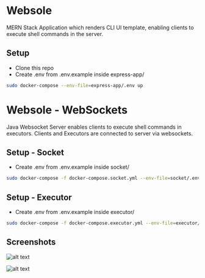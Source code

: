 # Websole

MERN Stack Application which renders CLI UI template, enabling clients to execute shell commands in the server.

## Setup
- Clone this repo
- Create .env from .env.example inside express-app/

```bash
sudo docker-compose --env-file=express-app/.env up
```

# Websole - WebSockets

Java Websocket Server enables clients to execute shell commands in executors. Clients and Executors are connected to server via websockets.

## Setup - Socket
- Create .env from .env.example inside socket/

```bash
sudo docker-compose -f docker-compose.socket.yml --env-file=socket/.env up
```

## Setup - Executor
- Create .env from .env.example inside executor/

```bash
sudo docker-compose -f docker-compose.executor.yml --env-file=executor/.env up
```

## Screenshots

![alt text](https://drive.google.com/uc?export=view&id=1rFVu1QKWj-ykmezRQcnmE_H3qGlpUBdT)

![alt text](https://drive.google.com/uc?export=view&id=1jzDR3UcRQquro-aJaWlhhx-XA_e-wJiW)
